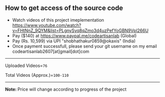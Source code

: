 ##  How to get access of the source code
-   Watch videos of this project imeplementation https://www.youtube.com/watch?v=FHtNnZ_9QYM&list=PLgnySyq8qZmo3d4uzPefYoGBN9Vpl266U
-   Pay ($140) at https://www.paypal.me/codeartisanlab (Global)
-   Pay (Rs. 10,599) via UPI "shobhathakur0859@okaxis" (India)
-   Once payment successfull, please send your git username on my email codeartisanlab2607[at]gmail[dot]com
<hr/>
<p>Uploaded Videos=<code>76</code></p>
<p>Total Videos (Approx.)=<code>100-110</code></p>
<hr/>
<p><b>Note: </b>Price will change according to progress of the project</p>
